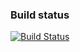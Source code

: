 ### Build status

[![Build Status](https://api.travis-ci.org/SonarSource/sonar-jira.svg)](https://travis-ci.org/SonarSource/sonar-jira)
